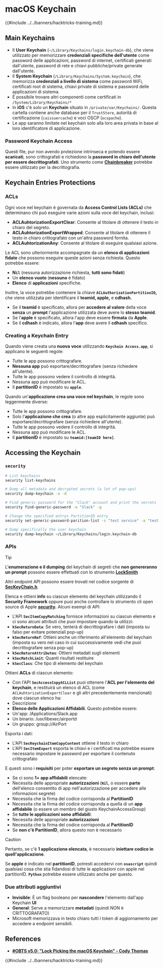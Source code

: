 # macOS Keychain

{{#include ../../banners/hacktricks-training.md}}

## Main Keychains

- Il **User Keychain** (`~/Library/Keychains/login.keychain-db`), che viene utilizzato per memorizzare **credenziali specifiche dell'utente** come password delle applicazioni, password di internet, certificati generati dall'utente, password di rete e chiavi pubbliche/private generate dall'utente.
- Il **System Keychain** (`/Library/Keychains/System.keychain`), che memorizza **credenziali a livello di sistema** come password WiFi, certificati root di sistema, chiavi private di sistema e password delle applicazioni di sistema.
- È possibile trovare altri componenti come certificati in `/System/Library/Keychains/*`
- In **iOS** c'è solo un **Keychain** situato in `/private/var/Keychains/`. Questa cartella contiene anche database per il `TrustStore`, autorità di certificazione (`caissuercache`) e voci OSCP (`ocspache`).
- Le app saranno limitate nel keychain solo alla loro area privata in base al loro identificatore di applicazione.

### Password Keychain Access

Questi file, pur non avendo protezione intrinseca e potendo essere **scaricati**, sono crittografati e richiedono la **password in chiaro dell'utente per essere decrittografati**. Uno strumento come [**Chainbreaker**](https://github.com/n0fate/chainbreaker) potrebbe essere utilizzato per la decrittografia.

## Keychain Entries Protections

### ACLs

Ogni voce nel keychain è governata da **Access Control Lists (ACLs)** che determinano chi può eseguire varie azioni sulla voce del keychain, inclusi:

- **ACLAuhtorizationExportClear**: Consente al titolare di ottenere il testo in chiaro del segreto.
- **ACLAuhtorizationExportWrapped**: Consente al titolare di ottenere il testo in chiaro crittografato con un'altra password fornita.
- **ACLAuhtorizationAny**: Consente al titolare di eseguire qualsiasi azione.

Le ACL sono ulteriormente accompagnate da un **elenco di applicazioni fidate** che possono eseguire queste azioni senza richiesta. Questo potrebbe essere:

- **N`il`** (nessuna autorizzazione richiesta, **tutti sono fidati**)
- Un **elenco vuoto** (**nessuno** è fidato)
- **Elenco** di **applicazioni** specifiche.

Inoltre, la voce potrebbe contenere la chiave **`ACLAuthorizationPartitionID`,** che viene utilizzata per identificare il **teamid, apple,** e **cdhash.**

- Se il **teamid** è specificato, allora per **accedere al valore** della voce **senza** un **prompt** l'applicazione utilizzata deve avere lo **stesso teamid**.
- Se l'**apple** è specificato, allora l'app deve essere **firmata** da **Apple**.
- Se il **cdhash** è indicato, allora l'**app** deve avere il **cdhash** specifico.

### Creating a Keychain Entry

Quando viene creata una **nuova** **voce** utilizzando **`Keychain Access.app`**, si applicano le seguenti regole:

- Tutte le app possono crittografare.
- **Nessuna app** può esportare/decrittografare (senza richiedere all'utente).
- Tutte le app possono vedere il controllo di integrità.
- Nessuna app può modificare le ACL.
- Il **partitionID** è impostato su **`apple`**.

Quando un'**applicazione crea una voce nel keychain**, le regole sono leggermente diverse:

- Tutte le app possono crittografare.
- Solo l'**applicazione che crea** (o altre app esplicitamente aggiunte) può esportare/decrittografare (senza richiedere all'utente).
- Tutte le app possono vedere il controllo di integrità.
- Nessuna app può modificare le ACL.
- Il **partitionID** è impostato su **`teamid:[teamID here]`**.

## Accessing the Keychain

### `security`
```bash
# List keychains
security list-keychains

# Dump all metadata and decrypted secrets (a lot of pop-ups)
security dump-keychain -a -d

# Find generic password for the "Slack" account and print the secrets
security find-generic-password -a "Slack" -g

# Change the specified entrys PartitionID entry
security set-generic-password-parition-list -s "test service" -a "test acount" -S

# Dump specifically the user keychain
security dump-keychain ~/Library/Keychains/login.keychain-db
```
### APIs

> [!TIP]
> L'**enumerazione e il dumping** del keychain di segreti che **non genereranno un prompt** possono essere effettuati con lo strumento [**LockSmith**](https://github.com/its-a-feature/LockSmith)
>
> Altri endpoint API possono essere trovati nel codice sorgente di [**SecKeyChain.h**](https://opensource.apple.com/source/libsecurity_keychain/libsecurity_keychain-55017/lib/SecKeychain.h.auto.html).

Elenca e ottieni **info** su ciascun elemento del keychain utilizzando il **Security Framework** oppure puoi anche controllare lo strumento cli open source di Apple [**security**](https://opensource.apple.com/source/Security/Security-59306.61.1/SecurityTool/macOS/security.c.auto.html)**.** Alcuni esempi di API:

- L'API **`SecItemCopyMatching`** fornisce informazioni su ciascun elemento e ci sono alcuni attributi che puoi impostare quando la utilizzi:
- **`kSecReturnData`**: Se vero, tenterà di decrittografare i dati (imposta su falso per evitare potenziali pop-up)
- **`kSecReturnRef`**: Ottieni anche un riferimento all'elemento del keychain (imposta su vero nel caso in cui successivamente vedi che puoi decrittografare senza pop-up)
- **`kSecReturnAttributes`**: Ottieni metadati sugli elementi
- **`kSecMatchLimit`**: Quanti risultati restituire
- **`kSecClass`**: Che tipo di elemento del keychain

Ottieni **ACLs** di ciascun elemento:

- Con l'API **`SecAccessCopyACLList`** puoi ottenere l'**ACL per l'elemento del keychain**, e restituirà un elenco di ACL (come `ACLAuhtorizationExportClear` e gli altri precedentemente menzionati) dove ciascun elenco ha:
- Descrizione
- **Elenco delle Applicazioni Affidabili**. Questo potrebbe essere:
- Un'app: /Applications/Slack.app
- Un binario: /usr/libexec/airportd
- Un gruppo: group://AirPort

Esporta i dati:

- L'API **`SecKeychainItemCopyContent`** ottiene il testo in chiaro
- L'API **`SecItemExport`** esporta le chiavi e i certificati ma potrebbe essere necessario impostare le password per esportare il contenuto crittografato

E questi sono i **requisiti** per poter **esportare un segreto senza un prompt**:

- Se ci sono **1+ app affidabili** elencate:
- Necessita delle appropriate **autorizzazioni** (**`Nil`**, o essere **parte** dell'elenco consentito di app nell'autorizzazione per accedere alle informazioni segrete)
- Necessita che la firma del codice corrisponda al **PartitionID**
- Necessita che la firma del codice corrisponda a quella di un **app affidabile** (o essere un membro del giusto KeychainAccessGroup)
- Se **tutte le applicazioni sono affidabili**:
- Necessita delle appropriate **autorizzazioni**
- Necessita che la firma del codice corrisponda al **PartitionID**
- Se **non c'è PartitionID**, allora questo non è necessario

> [!CAUTION]
> Pertanto, se c'è **1 applicazione elencata**, è necessario **iniettare codice in quell'applicazione**.
>
> Se **apple** è indicato nel **partitionID**, potresti accedervi con **`osascript`** quindi qualsiasi cosa che stia fidandosi di tutte le applicazioni con apple nel partitionID. **`Python`** potrebbe essere utilizzato anche per questo.

### Due attributi aggiuntivi

- **Invisible**: È un flag booleano per **nascondere** l'elemento dall'app Keychain **UI**
- **General**: Serve a memorizzare **metadati** (quindi NON è CRITTOGRAFATO)
- Microsoft memorizzava in testo chiaro tutti i token di aggiornamento per accedere a endpoint sensibili.

## References

- [**#OBTS v5.0: "Lock Picking the macOS Keychain" - Cody Thomas**](https://www.youtube.com/watch?v=jKE1ZW33JpY)

{{#include ../../banners/hacktricks-training.md}}
